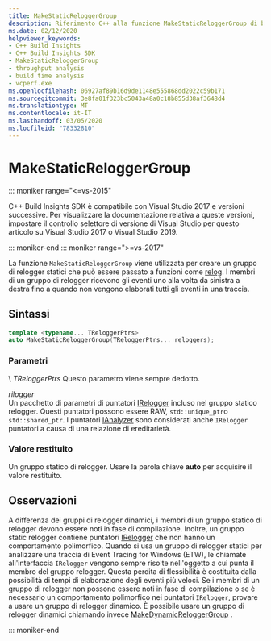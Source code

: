 ```yaml
---
title: MakeStaticReloggerGroup
description: Riferimento C++ alla funzione MakeStaticReloggerGroup di build Insights SDK.
ms.date: 02/12/2020
helpviewer_keywords:
- C++ Build Insights
- C++ Build Insights SDK
- MakeStaticReloggerGroup
- throughput analysis
- build time analysis
- vcperf.exe
ms.openlocfilehash: 06927af89b16d9de1148e555868dd2022c59b171
ms.sourcegitcommit: 3e8fa01f323bc5043a48a0c18b855d38af3648d4
ms.translationtype: MT
ms.contentlocale: it-IT
ms.lasthandoff: 03/05/2020
ms.locfileid: "78332810"
---
```

# <a name="makestaticreloggergroup"></a>MakeStaticReloggerGroup

::: moniker range="<=vs-2015"

C++ Build Insights SDK è compatibile con Visual Studio 2017 e versioni successive. Per visualizzare la documentazione relativa a queste versioni, impostare il controllo selettore di versione di Visual Studio per questo articolo su Visual Studio 2017 o Visual Studio 2019.

::: moniker-end
::: moniker range=">=vs-2017"

La funzione `MakeStaticReloggerGroup` viene utilizzata per creare un gruppo di relogger statici che può essere passato a funzioni come [relog](relog.md). I membri di un gruppo di relogger ricevono gli eventi uno alla volta da sinistra a destra fino a quando non vengono elaborati tutti gli eventi in una traccia.

## <a name="syntax"></a>Sintassi

```cpp
template <typename... TReloggerPtrs>
auto MakeStaticReloggerGroup(TReloggerPtrs... reloggers);
```

### <a name="parameters"></a>Parametri

\ *TReloggerPtrs*
Questo parametro viene sempre dedotto.

*rilogger*\
Un pacchetto di parametri di puntatori [IRelogger](../other-types/irelogger-class.md) incluso nel gruppo statico relogger. Questi puntatori possono essere RAW, `std::unique_ptr`o `std::shared_ptr`. I puntatori [IAnalyzer](../other-types/ianalyzer-class.md) sono considerati anche `IRelogger` puntatori a causa di una relazione di ereditarietà.

### <a name="return-value"></a>Valore restituito

Un gruppo statico di relogger. Usare la parola chiave **auto** per acquisire il valore restituito.

## <a name="remarks"></a>Osservazioni

A differenza dei gruppi di relogger dinamici, i membri di un gruppo statico di relogger devono essere noti in fase di compilazione. Inoltre, un gruppo static relogger contiene puntatori [IRelogger](../other-types/irelogger-class.md) che non hanno un comportamento polimorfico. Quando si usa un gruppo di relogger statici per analizzare una traccia di Event Tracing for Windows (ETW), le chiamate all'interfaccia `IRelogger` vengono sempre risolte nell'oggetto a cui punta il membro del gruppo relogger. Questa perdita di flessibilità è costituita dalla possibilità di tempi di elaborazione degli eventi più veloci. Se i membri di un gruppo di relogger non possono essere noti in fase di compilazione o se è necessario un comportamento polimorfico nei puntatori `IRelogger`, provare a usare un gruppo di relogger dinamico. È possibile usare un gruppo di relogger dinamici chiamando invece [MakeDynamicReloggerGroup](make-dynamic-relogger-group.md) .

::: moniker-end
